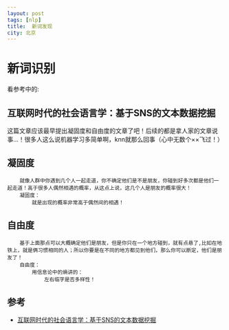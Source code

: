 ```yaml
---
layout: post  
tags: [nlp]   
title:	新词发现    
city: 北京
---
```

新词识别
==========

看参考中的:
## 互联网时代的社会语言学：基于SNS的文本数据挖掘 ## 

这篇文章应该最早提出凝固度和自由度的文章了吧！后续的都是拿人家的文章说事...！很多人这么说机器学习多简单啊，knn就那么回事（心中无数个××飞过！）　　　  




凝固度　
-----------

 
		
		就像人群中你遇到几个人一起走道，你不确定他们是不是朋友，你碰到好多次都是他们一起走道！高于很多人偶然相遇的概率，从这点上说，这几个人是朋友的概率很大！
		凝固度：
			就是出现的概率非常高于偶然间的相遇！




自由度
--------------------


		基于上面那点可以大概确定他们是朋友，但是你只在一个地方碰到，就有点悬了,比如在地铁上，就是俩习惯相同的人；所以你要是在不同的地方都见到他们，那么你可以断定，他们是朋友了！
		自由度：
			用信息论中的熵讲的：
				左右临字是否多样性！



参考
--------------
+ [互联网时代的社会语言学：基于SNS的文本数据挖掘](http://www.matrix67.com/blog/archives/5044)
